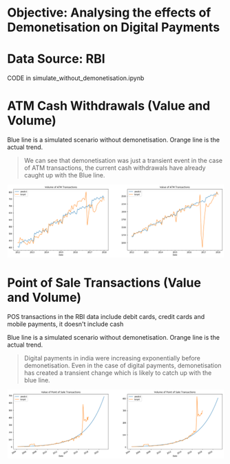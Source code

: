 
# Objective: Analysing the effects of Demonetisation on Digital Payments
# Data Source: RBI 

CODE in simulate_without_demonetisation.ipynb

# ATM Cash Withdrawals (Value and Volume)

Blue line is a simulated scenario without demonetisation.
Orange line is the actual trend.

>We can see that demonetisation was just a transient event in the case of ATM transactions, the current cash withdrawals have already caught up with the Blue line.





![png](output_9_0.png)


# Point of Sale Transactions (Value and Volume)

POS transactions in the RBI data include debit cards, credit cards and mobile payments, it doesn't include cash 

Blue line is a simulated scenario without demonetisation.
Orange line is the actual trend.


>Digital payments in india were increasing exponentially before demonetisation.
>Even in the case of digital payments, demonetisation has created a transient change which is likely to catch up with the blue line.

    


![png](output_14_1.png)

